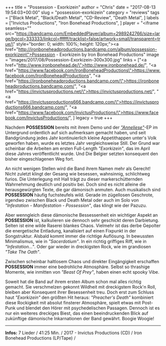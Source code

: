 +++
title = "Possession - Exorkizein"
author = "Chris"
date = "2017-08-13 19:54:03+00:00"
slug = "possession-exorkizein"
category = "reviews"
tags = ["Black Metal", "Black/Death Metal", "CD-Review", "Death Metal", ]
labels = ["Invictus Productions", "Iron Bonehead Productions", ]
player = "<iframe seamless=\"\" src=\"https://bandcamp.com/EmbeddedPlayer/album=2989242766/size=large/bgcol=333333/linkcol=ffffff/tracklist=false/artwork=small/transparent=true/\" style=\"border: 0; width: 100%; height: 120px;\"><a href=\"http://ironboneheadproductions.bandcamp.com/album/possession-exorkizein\">Possession - Exorkizein by Iron Bonehead Productions</a></iframe>"
image = "images/2017/08/Possession-Exorkizein-300x300.jpg"
links = ["<a href=\"http://www.ironbonehead.de/\">http://www.ironbonehead.de/</a>", "<a href=\"https://www.facebook.com/IronBoneheadProductions\">https://www.facebook.com/IronBoneheadProductions</a>", "<a href=\"https://ironboneheadproductions.bandcamp.com/\">https://ironboneheadproductions.bandcamp.com/</a>", "<a href=\"https://invictusproductions.net/\">https://invictusproductions.net/</a>", "<a href=\"https://invictusproductions666.bandcamp.com/\">https://invictusproductions666.bandcamp.com/</a>", "<a href=\"https://www.facebook.com/InvictusProductions/\">https://www.facebook.com/InvictusProductions/</a>", ]
legacy = true
+++

Nachdem **POSSESSION** bereits mit ihrem Demo und der <a href="https://necroslaughter.de/2014/03/possession-anneliese/">_"Anneliese"_</a>-EP im Untergrund ordentlich auf sich aufmerksam gemacht haben, und seit Bandgründung jedes Jahr kontinuierlich kleine Appetithappen unter's Volk geworfen haben, wurde es letztes Jahr vergleichsweise Still. Der Grund war scheinbar die Arbeiten am ersten Full-Length _"Exorkizein"_, das im April diese Jahres veröffentlicht wurde. Und Die Belgier setzten konsequent den bisher eingeschlagenen Weg fort.

An nicht wenigen Stellen wird die Band ihrem Namen mehr als Gerecht! Nicht zuletzt klingt der Gesang wie besessen, wahnsinnig, schlichtweg furios. Die Unterlegung mit Hall trägt zu dieser markerschütternden Wahrnehmung deutlich und positiv bei.
Doch sind es nicht alleine die herausgewürgten Texte, die gar dämonisch anmuten. Auch musikalisch sind **POSSESSION** häufig fuchsteufels wild. Gerade im zügellosen Geschrote, irgendwo zwischen Black und Death Metal oder auch im Solo von _"Infestation - Manifestation - Possession"_, das klingt wie der Pazuzu.

Aber wenngleich diese dämonische Bessessenheit ein wichtiger Aspekt an **POSSESSION** ist, kalkulieren sie dennoch sehr geschickt deren Darbietung. Selten ist eine wilde Raserei blankes Chaos. Vielmehr ist das derbe Gepolter die energetische Entladung, kanalisiert auf einen Fixpunkt in der Songstruktur. Alsbald kommt immer die richtige Auflösung. In bewussten Minimalismus, wie in _"Sacerdotium"_. In ein richtig griffiges Riff, wie in _"Infestation..."_. Oder gar wieder in dreckigsten Rock, wie im grandiosen _"Take The Oath"_.

Zwischen scheinbar haltlosem Chaos und direkter Eingängigkeit erschaffen **POSSESSION** immer eine bedrohliche Atmosphäre. Selbst so thrashige Momente, wie inmitten von _"Beast Of Prey"_, haben einen echt spooky Vibe.

Soweit hat die Band auf ihrem ersten Album schon mal alles richtig gemacht. Sie verschmelzen gekonnt Wildheit mit dreckigstem Rock'n Roll, bleiben aber Konsequent ihrer Besessenheit treu. Doch erst zum Schluss haut _"Exorkizein"_ den größten Hit heraus: _"Preacher's Death"_ kombiniert diese Rockigkeit mit absolut finsterer Atmosphäre, spielt etwas mit Post-Punk und blendet den Hörer mit psychedelischen Passagen. Dennoch ist es nur ein weiteres dreckiges Biest, das einen beeindruckenden Blick auf zukünftige dämonische Inkarnationen der Band gewährt. Boogie Woogie!





---
**Infos:**
7 Lieder / 41:25 Min. / 
2017 - Invictus Productions (CD) / Iron Bonehead Productions (LP/Tape) / 
